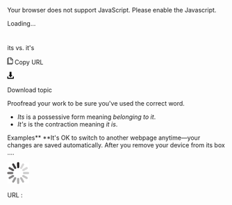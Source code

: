 Your browser does not support JavaScript. Please enable the Javascript.

Loading...

# 

its vs. it's

![Copy URL](its-vs-its_files/Copy.png)
Copy URL

![Download](its-vs-its_files/Download.png)

Download topic

Proofread your work to be sure you've used the correct word. 

  - *Its* is a possessive form meaning *belonging to it*.
  - *It's* is the contraction meaning *it is*.

Examples**
**It's OK to switch to another webpage anytime—your changes are saved automatically. 
After you remove your device from its box ....

![In progress](its-vs-its_files/activity-large.gif)

URL :
